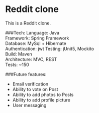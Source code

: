 # Reddit clone
This is a Reddit clone.

###Tech:
Language: Java  
Framework: Spring Framework  
Database: MySql + Hibernate  
Authentication: jwt
Testing: jUnit5, Mockito  
Build: Maven  
Architecture: MVC, REST  
Tests: ~150

###Future features:
- Email verification
- Ability to vote on Post
- Ability to add photos to Posts
- Ability to add profile picture
- User messaging